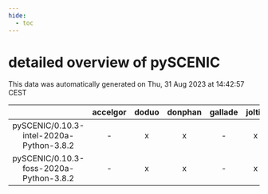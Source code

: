 ```yaml
---
hide:
  - toc
---
```


detailed overview of pySCENIC
=============================


This data was automatically generated on Thu, 31 Aug 2023 at 14:42:57 CEST  

| |accelgor|doduo|donphan|gallade|joltik|skitty|swalot|victini|
| :---: | :---: | :---: | :---: | :---: | :---: | :---: | :---: | :---: |
|pySCENIC/0.10.3-intel-2020a-Python-3.8.2|-|x|x|-|x|x|x|x|
|pySCENIC/0.10.3-foss-2020a-Python-3.8.2|-|x|x|-|x|x|x|x|
